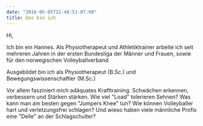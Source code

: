 ```yaml
---
date: "2016-05-05T21:48:51-07:00"
title: Das bin ich
---
```


Hi,



Ich bin ein Hannes. 
Als Physiotherapeut und Athletiktrainer arbeite ich seit mehreren 
Jahren in der ersten Bundesliga der Männer und Frauen, sowie für den norwegischen Volleyballverband

Ausgebildet bin ich als Physiotherapeut (B.Sc.) und Bewegungswissenschaftler (M.Sc.)

Vor allem fasziniert mich adäquates Krafttraining. Schwächen erkennen,
verbessern und Stärken stärken.
Wie viel "Load" tolerieren Sehnen?
Was kann man am besten gegen "Jumpers Knee" tun?
Wie können Volleyballer hart und verletzungsfrei schlagen?
Und wieso haben viele männliche Profis eine "Delle" an der Schlagschulter?